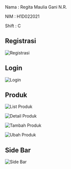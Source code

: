 Nama  : Regita Maulia Gani N.R.

NIM   : H1D022021

Shift : C

## Registrasi
![Registrasi](https://github.com/user-attachments/assets/4d5d36b7-371f-4d5c-9393-57d9af05fc47)

## Login
![Login](https://github.com/user-attachments/assets/67bebf47-6e1d-4564-b0b0-2028843315d5)

## Produk
![List Produk](https://github.com/user-attachments/assets/20eda268-c0e8-43bf-902b-23f93a0b482b)

![Detail Produk](https://github.com/user-attachments/assets/059ac3de-5806-4bb9-b4e5-ea8b15d32811)

![Tambah Produk](https://github.com/user-attachments/assets/53f8e5a3-1224-4c86-a794-e22fbb98bda3)

![Ubah Produk](https://github.com/user-attachments/assets/f34721ad-26ce-4885-a612-ccf625b38ce4)

## Side Bar
![Side Bar](https://github.com/user-attachments/assets/c62d56f5-2c11-4c0a-b907-89f04026c23f)

